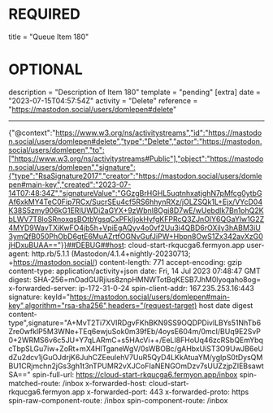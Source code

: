 
# REQUIRED
title = "Queue Item 180"
# OPTIONAL
description = "Description of Item 180"
template = "pending"
[extra]
date = "2023-07-15T04:57:54Z"
activity = "Delete"
reference = "https://mastodon.social/users/domlepen#delete"

---
{"@context":"https://www.w3.org/ns/activitystreams","id":"https://mastodon.social/users/domlepen#delete","type":"Delete","actor":"https://mastodon.social/users/domlepen","to":["https://www.w3.org/ns/activitystreams#Public"],"object":"https://mastodon.social/users/domlepen","signature":{"type":"RsaSignature2017","creator":"https://mastodon.social/users/domlepen#main-key","created":"2023-07-14T07:48:34Z","signatureValue":"GGzgBrHGHL5uqtnhxatjghN7pMfcg0ytbGAf6xkMY4TeC0Fip7RCx/SucrSEu4cf5RS6hhynRXz/jOLZSQk1L+Ejx/VYcD04K38S5zmy906kG1ERIUWDi2aGYX+9zWbnl8Ogi8D7wE/wUebdlk7Bn1ohQ2KbLWV7T8loSRnoxqsBOtbYgsqCxPFkljokHyfgKFPRcQ3ZJnOlY6QGaYlw1G2Z4MYD9WavTXiKwFO4jb5h+VpiEgAQyv4o0vf2Uu3i4QBD6rOXily3hABM3iU3ymQfB050PhObD6gtE6MuAZrtfOGNvGufJiPW+Hbpn8OwS1Zx342avXzG0jHDxuBUAA=="}}##DEBUG##host: cloud-start-rkqucga6.fermyon.app
user-agent: http.rb/5.1.1 (Mastodon/4.1.4+nightly-20230713; +https://mastodon.social/)
content-length: 771
accept-encoding: gzip
content-type: application/activity+json
date: Fri, 14 Jul 2023 07:48:47 GMT
digest: SHA-256=mOadGURjius8znpHMNWTotBqKESB7JhM0lyoqaho8og=
x-forwarded-server: ip-172-31-0-24
spin-client-addr: 167.235.253.16:443
signature: keyId="https://mastodon.social/users/domlepen#main-key",algorithm="rsa-sha256",headers="(request-target) host date digest content-type",signature="A+MvT2Ti7XVIRDgvFKhBKN9SS9OQDPDivlLBYs51NhTb6Zre0wfklP5M3WNe+TEq6ewjuSok0m39fEb/4oysE604m/0mcI/BUq9E2SvP0+2WRMS6v6c5JU+Y7qLARmC+s5HAcVi++/EeLl8FHoUq46zcRSbQEmYbqcTbpSLGu7iw+ZoRt+mX4HlTganeWgV/0sWBOBc/gAHbxUiST3O9UwJB6eUdZu2dcv1jGuOJdrjK6JuhCZEeulehV7UuR5QyD4LKkAtuaYM/ygIpS0tDysQMBU1CRjmchn2jGs3gh1t3nTPUMR2vXJCoFIaNENGOmDzv7sUUZzjpZIEBsawtSA=="
spin-full-url: https://cloud-start-rkqucga6.fermyon.app/inbox
spin-matched-route: /inbox
x-forwarded-host: cloud-start-rkqucga6.fermyon.app
x-forwarded-port: 443
x-forwarded-proto: https
spin-raw-component-route: /inbox
spin-component-route: /inbox

